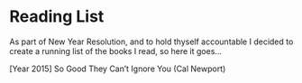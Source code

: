 # Reading List

As part of New Year Resolution, and to hold thyself accountable
I decided to create a running list of the books I read, so here it goes...


[Year 2015]
So Good They Can’t Ignore You (Cal Newport)
